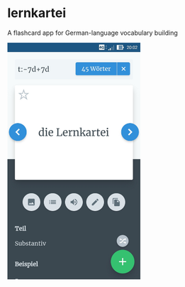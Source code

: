 # lernkartei

A flashcard app for German-language vocabulary building

<img alt="screenshot" src="./screenshot.png" width="300" />
